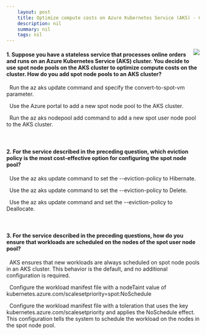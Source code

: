 ```yaml
---
    layout: post
    title: Optimize compute costs on Azure Kubernetes Service (AKS) - Configure multiple node pools by using AKS spot node pools with the cluster autoscaler
    description: nil
    summary: nil
    tags: nil
---
```



 <a target="_blank" href="https://docs.microsoft.com/en-us/learn/modules/aks-optimize-compute-costs/4-spot-node-pools/"><i class="fas fa-external-link-alt"></i> </a>
 <img align="right" src="https://docs.microsoft.com/en-us/learn/achievements/optimize-compute-costs-on-azure-kubernetes-service.svg">
####  1. Suppose you have a stateless service that processes online orders and runs on an Azure Kubernetes Service (AKS) cluster. You decide to use spot node pools on the AKS cluster to optimize compute costs on the cluster. How do you add spot node pools to an AKS cluster?


<i class='far fa-square'></i> &nbsp;&nbsp;Run the az aks update command and specify the convert-to-spot-vm parameter.

<i class='far fa-square'></i> &nbsp;&nbsp;Use the Azure portal to add a new spot node pool to the AKS cluster.

<i class='fas fa-check-square' style='color: Dodgerblue;'></i> &nbsp;&nbsp;Run the az aks nodepool add command to add a new spot user node pool to the AKS cluster.
<br />
<br />
<br />

####  2. For the service described in the preceding question, which eviction policy is the most cost-effective option for configuring the spot node pool?


<i class='far fa-square'></i> &nbsp;&nbsp;Use the az aks update command to set the --eviction-policy to Hibernate.

<i class='fas fa-check-square' style='color: Dodgerblue;'></i> &nbsp;&nbsp;Use the az aks update command to set the --eviction-policy to Delete.

<i class='far fa-square'></i> &nbsp;&nbsp;Use the az aks update command and set the --eviction-policy to Deallocate.
<br />
<br />
<br />

####  3. For the service described in the preceding questions, how do you ensure that workloads are scheduled on the nodes of the spot user node pool?


<i class='far fa-square'></i> &nbsp;&nbsp;AKS ensures that new workloads are always scheduled on spot node pools in an AKS cluster. This behavior is the default, and no additional configuration is required.

<i class='far fa-square'></i> &nbsp;&nbsp;Configure the workload manifest file with a nodeTaint value of kubernetes.azure.com/scalesetpriority=spot:NoSchedule

<i class='fas fa-check-square' style='color: Dodgerblue;'></i> &nbsp;&nbsp;Configure the workload manifest file with a toleration that uses the key kubernetes.azure.com/scalesetpriority and applies the NoSchedule effect. This configuration tells the system to schedule the workload on the nodes in the spot node pool.
<br />
<br />
<br />
